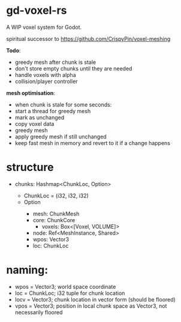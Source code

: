 # gd-voxel-rs
A WIP voxel system for Godot.

spiritual successor to https://github.com/CrispyPin/voxel-meshing

**Todo**:
- greedy mesh after chunk is stale
- don't store empty chunks until they are needed
- handle voxels with alpha
- collision/player controller

**mesh optimisation**:  
- when chunk is stale for some seconds:
- start a thread for greedy mesh
- mark as unchanged
- copy voxel data
- greedy mesh
- apply greedy mesh if still unchanged
- keep fast mesh in memory and revert to it if a change happens

# structure
- chunks: Hashmap<ChunkLoc, Option<Chunk>>
	- ChunkLoc = (i32, i32, i32)
	- Option<Chunk>
		- mesh: ChunkMesh
		- core: ChunkCore
			- voxels: Box<[Voxel, VOLUME]>
		- node: Ref<MeshInstance, Shared>
		- wpos: Vector3
		- loc: ChunkLoc

# naming:
- wpos = Vector3; world space coordinate
- loc = ChunkLoc; i32 tuple for chunk location
- locv = Vector3; chunk location in vector form (should be floored)
- vpos = Vector3; position in local chunk space as Vector3, not necessarily floored
